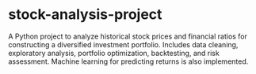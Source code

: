 # stock-analysis-project
A Python project to analyze historical stock prices and financial ratios for constructing a diversified investment portfolio. Includes data cleaning, exploratory analysis, portfolio optimization, backtesting, and risk assessment. Machine learning for predicting returns is also implemented.
